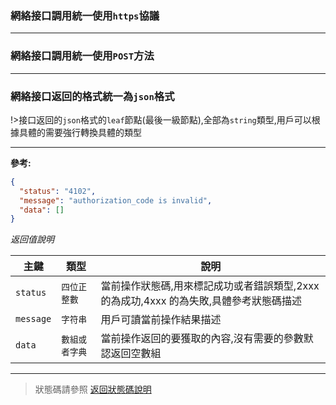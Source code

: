 ### 網絡接口調用統一使用`https`協議

---

### 網絡接口調用統一使用`POST`方法

---

### 網絡接口返回的格式統一為`json`格式

!>接口返回的`json`格式的`leaf`節點(最後一級節點),全部為`string`類型,用戶可以根據具體的需要強行轉換具體的類型

---

**參考:**

```json
{
  "status": "4102",
  "message": "authorization_code is invalid",
  "data": []
}
```

_返回值說明_

| 主鍵      | 類型           | 說明                                                                                   |
| --------- | -------------- | -------------------------------------------------------------------------------------- |
| `status`  | `四位正整數`   | 當前操作狀態碼,用來標記成功或者錯誤類型,2xxx 的為成功,4xxx 的為失敗,具體參考狀態碼描述 |
| `message` | `字符串`       | 用戶可讀當前操作結果描述                                                               |
| `data`    | `數組或者字典` | 當前操作返回的要獲取的內容,沒有需要的參數默認返回空數組                                |

---

> 狀態碼請參照 [返回狀態碼說明](/#/server-develop/status-code ':ignore')
